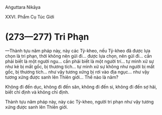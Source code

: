 Aṅguttara Nikāya

XXVI. Phẩm Cụ Túc Giới

# (273—277) Tri Phạn

—Thành tựu năm pháp này, này các Tỷ-kheo, nếu Tỷ-kheo đã được lựa chọn là tri phạn, thời không nên gửi đi... được lựa chọn, nên gửi đi... cần phải biết là một người ngu... cần phải biết là một người trí... tự mình xử sự như kẻ bị mất gốc, bị thương tích... tự mình xử sự không như người bị mất gốc, bị thương tích... như vậy tương xứng bị rơi vào địa ngục... như vậy tương xứng được sanh lên Thiên giới... Thế nào là năm?

Không đi đến dục, không đi đến sân, không đi đến si, không đi đến sợ hãi, biết chỉ định và không chỉ định.

Thành tựu năm pháp này, này các Tỷ-kheo, người tri phạn như vậy tương xứng được sanh lên Thiên giới.


